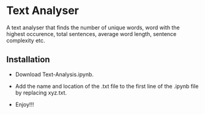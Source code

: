# Text Analyser

A text analyser that finds the number of unique words, word with the highest occurence, total sentences, average word length, sentence complexity etc. 

## Installation 

- Download Text-Analysis.ipynb.

- Add the name and location of the .txt file to the first line of the .ipynb file by replacing xyz.txt.

- Enjoy!!!